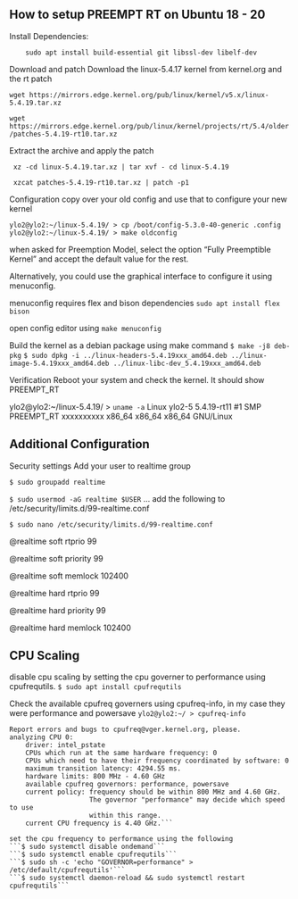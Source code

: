 ## How to setup PREEMPT RT on Ubuntu 18 - 20

Install Dependencies:

        sudo apt install build-essential git libssl-dev libelf-dev
    
Download and patch
Download the linux-5.4.17 kernel from kernel.org and the rt patch

``` wget https://mirrors.edge.kernel.org/pub/linux/kernel/v5.x/linux-5.4.19.tar.xz ```

```wget https://mirrors.edge.kernel.org/pub/linux/kernel/projects/rt/5.4/older/patches-5.4.19-rt10.tar.xz``` 

Extract the archive and apply the patch

``` xz -cd linux-5.4.19.tar.xz | tar xvf - cd linux-5.4.19```

``` xzcat patches-5.4.19-rt10.tar.xz | patch -p1``` 

Configuration
copy over your old config and use that to configure your new kernel

``ylo2@ylo2:~/linux-5.4.19/ > cp /boot/config-5.3.0-40-generic .config
ylo2@ylo2:~/linux-5.4.19/ > make oldconfig``

when asked for Preemption Model, select the option “Fully Preemptible Kernel” and accept the default value for the rest.

Alternatively, you could use the graphical interface to configure it using menuconfig.

menuconfig requires flex and bison dependencies
```sudo apt install flex bison```

open config editor using
```make menuconfig```

Build the kernel as a debian package using make command
```$ make -j8 deb-pkg```
```$ sudo dpkg -i ../linux-headers-5.4.19xxx_amd64.deb ../linux-image-5.4.19xxx_amd64.deb ../linux-libc-dev_5.4.19xxx_amd64.deb```

Verification
Reboot your system and check the kernel. It should show PREEMPT_RT

ylo2@ylo2:~/linux-5.4.19/ > ```uname -a```
Linux ylo2-5 5.4.19-rt11 #1 SMP PREEMPT_RT xxxxxxxxxx x86_64 x86_64 x86_64 GNU/Linux


## Additional Configuration
Security settings
Add your user to realtime group

```$ sudo groupadd realtime```

```$ sudo usermod -aG realtime $USER```
...
add the following to /etc/security/limits.d/99-realtime.conf

```$ sudo nano /etc/security/limits.d/99-realtime.conf```

@realtime soft rtprio 99

@realtime soft priority 99

@realtime soft memlock 102400

@realtime hard rtprio 99

@realtime hard priority 99

@realtime hard memlock 102400


## CPU Scaling

disable cpu scaling by setting the cpu governer to performance using cpufrequtils.
```$ sudo apt install cpufrequtils```

Check the available cpufreq governers using cpufreq-info, in my case they were performance and powersave
```ylo2@ylo2:~/ > cpufreq-info```

```cpufrequtils 008: cpufreq-info (C) Dominik Brodowski 2004-2009
Report errors and bugs to cpufreq@vger.kernel.org, please.
analyzing CPU 0:
    driver: intel_pstate
    CPUs which run at the same hardware frequency: 0
    CPUs which need to have their frequency coordinated by software: 0
    maximum transition latency: 4294.55 ms.
    hardware limits: 800 MHz - 4.60 GHz
    available cpufreq governors: performance, powersave
    current policy: frequency should be within 800 MHz and 4.60 GHz.
                    The governor "performance" may decide which speed to use
                    within this range.
    current CPU frequency is 4.40 GHz.```
    
set the cpu frequency to performance using the following
```$ sudo systemctl disable ondemand```
```$ sudo systemctl enable cpufrequtils```
```$ sudo sh -c 'echo "GOVERNOR=performance" > /etc/default/cpufrequtils'```
```$ sudo systemctl daemon-reload && sudo systemctl restart cpufrequtils```

